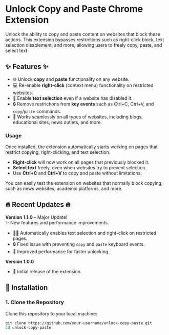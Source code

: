 # Unlock Copy and Paste Chrome Extension  
Unlock the ability to copy and paste content on websites that block these actions. This extension bypasses restrictions such as right-click block, text selection disablement, and more, allowing users to freely copy, paste, and select text.

## ✨ Features ✨

- 🌐 Unlock **copy** and **paste** functionality on any website.
- 💻 Re-enable **right-click** (context menu) functionality on restricted websites.
- 📄 Enable **text selection** even if a website has disabled it.
- 🔒 Remove restrictions from **key events** such as Ctrl+C, Ctrl+V, and `copy`/`paste` commands.
- 🎨 Works seamlessly on all types of websites, including blogs, educational sites, news outlets, and more.

### Usage

Once installed, the extension automatically starts working on pages that restrict copying, right-clicking, and text selection.

- **Right-click** will now work on all pages that previously blocked it.
- **Select text** freely, even when websites try to prevent selection.
- Use **Ctrl+C** and **Ctrl+V** to copy and paste without limitations.

You can easily test the extension on websites that normally block copying, such as news websites, academic platforms, and more.

## 🔥 Recent Updates 🔥

**Version 1.1.0** – Major Update!  
✨ New features and performance improvements.

- 🧑‍💻 Automatically enables text selection and right-click on restricted pages.
- 🔒 Fixed issue with preventing `copy` and `paste` keyboard events.
- 💨 Improved performance for faster unlocking.

**Version 1.0.0**  
- 🚀 Initial release of the extension.

## 🚀 Installation

### 1. Clone the Repository

Clone this repository to your local machine:

```bash
git clone https://github.com/your-username/unlock-copy-paste.git
cd unlock-copy-paste
